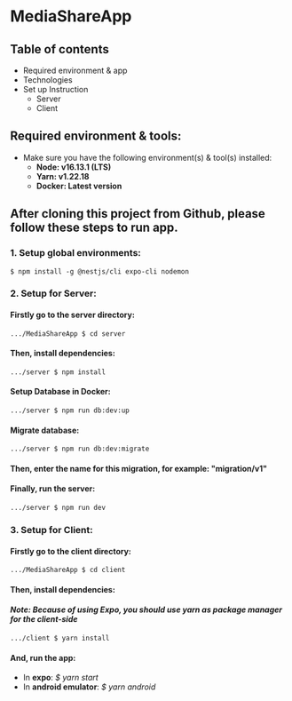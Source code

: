 # MediaShareApp

## Table of contents
* Required environment & app 
* Technologies 
* Set up Instruction 
  * Server
  * Client

## Required environment & tools:
* Make sure you have the following environment(s) & tool(s) installed: 
  * **Node: v16.13.1 (LTS)**
  * **Yarn: v1.22.18**
  * **Docker: Latest version**

## After cloning this project from **Github**, please follow these steps to run app.

### 1. Setup global environments:
```
$ npm install -g @nestjs/cli expo-cli nodemon
```

### 2. Setup for Server:

#### Firstly go to the server directory:
```
.../MediaShareApp $ cd server
```
#### Then, install dependencies:
```
.../server $ npm install
```
#### Setup Database in Docker:
```
.../server $ npm run db:dev:up
```
#### Migrate database:
```
.../server $ npm run db:dev:migrate
```
#### Then, enter the name for this migration, for example: "migration/v1"
#### Finally, run the server:
```
.../server $ npm run dev
```

### 3. Setup for Client:

#### Firstly go to the client directory:
```
.../MediaShareApp $ cd client
```
#### Then, install dependencies:
#### *Note: Because of using Expo, you should use yarn as package manager for the client-side*
```
.../client $ yarn install
```
#### And, run the app:
* In **expo**: *$ yarn start*
* In **android emulator**: *$ yarn android*
